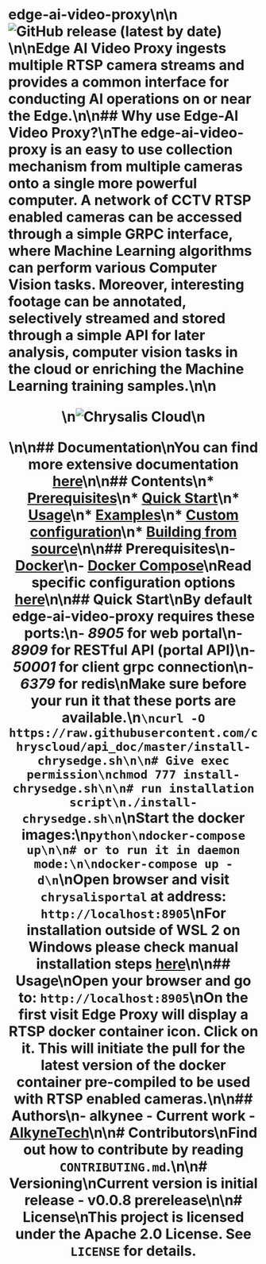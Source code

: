 
# edge-ai-video-proxy\n\n![GitHub release (latest by date)](https://img.shields.io/github/v/release/chryscloud/video-edge-ai-proxy) \n\nEdge AI Video Proxy ingests multiple RTSP camera streams and provides a common interface for conducting AI operations on or near the Edge.\n\n## Why use Edge-AI Video Proxy?\nThe edge-ai-video-proxy is an easy to use collection mechanism from multiple cameras onto a single more powerful computer. A network of CCTV RTSP enabled cameras can be accessed through a simple GRPC interface, where Machine Learning algorithms can perform various Computer Vision tasks. Moreover, interesting footage can be annotated, selectively streamed and stored through a simple API for later analysis, computer vision tasks in the cloud or enriching the Machine Learning training samples.\n\n<p align="center">\n<img src="https://storage.googleapis.com/chrysaliswebassets/chrysalis-video-edge-ai-proxy.png" title="Chrysalis Cloud" />\n<p align="center">\n\n## Documentation\nYou can find more extensive documentation [here](https://chryscloud.github.io/api_doc/)\n\n## Contents\n* [Prerequisites](#prerequisites)\n* [Quick Start](#quick-start)\n* [Usage](#usage)\n* [Examples](#examples)\n* [Custom configuration](#custom-configuration)\n* [Building from source](#building-from-source)\n\n## Prerequisites\n- [Docker](https://docs.docker.com/engine/install/)\n- [Docker Compose](https://docs.docker.com/compose/install/)\nRead specific configuration options [here](https://chryscloud.github.io/api_doc/edge-proxy/getting-started/prerequisites/)\n\n## Quick Start\nBy default edge-ai-video-proxy requires these ports:\n- *8905* for web portal\n- *8909* for RESTful API (portal API)\n- *50001* for client grpc connection\n- *6379* for redis\nMake sure before your run it that these ports are available.\n```\ncurl -O https://raw.githubusercontent.com/chryscloud/api_doc/master/install-chrysedge.sh\n\n# Give exec permission\nchmod 777 install-chrysedge.sh\n\n# run installation script\n./install-chrysedge.sh\n```\nStart the docker images:\n```python\ndocker-compose up\n\n# or to run it in daemon mode:\n\ndocker-compose up -d\n```\nOpen browser and visit `chrysalisportal` at address: `http://localhost:8905`\nFor installation outside of WSL 2 on Windows please check manual installation steps [here](https://chryscloud.github.io/api_doc/edge-proxy/getting-started/quick-start/#manual-installation)\n\n## Usage\nOpen your browser and go to: `http://localhost:8905`\nOn the first visit Edge Proxy will display a RTSP docker container icon. Click on it. This will initiate the pull for the latest version of the docker container pre-compiled to be used with RTSP enabled cameras.\n\n## Authors\n- **alkynee** - Current work - [AlkyneTech](https://alkynetech.com)\n\n# Contributors\nFind out how to contribute by reading `CONTRIBUTING.md`.\n\n# Versioning\nCurrent version is initial release - v0.0.8 prerelease\n\n# License\nThis project is licensed under the Apache 2.0 License. See `LICENSE` for details.